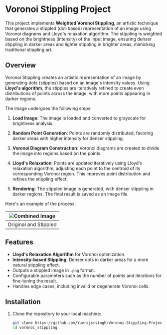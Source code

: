 # **Voronoi Stippling Project**

This project implements **Weighted Voronoi Stippling**, an artistic technique that generates a stippled (dot-based) representation of an image using Voronoi diagrams and Lloyd's relaxation algorithm. The stippling is weighted based on the brightness (intensity) of the input image, ensuring denser stippling in darker areas and lighter stippling in brighter areas, mimicking traditional stippling art.

## **Overview**

Voronoi Stippling creates an artistic representation of an image by generating dots (stipples) based on an image's intensity values. Using **Lloyd's algorithm**, the stipples are iteratively refined to create even distributions of points across the image, with more points appearing in darker regions.

The image undergoes the following steps:

1. **Load Image**: The image is loaded and converted to grayscale for brightness analysis.
2. **Random Point Generation**: Points are randomly distributed, favoring darker areas with higher intensity for denser stippling.
3. **Voronoi Diagram Construction**: Voronoi diagrams are created to divide the image into regions based on the points.

4. **Lloyd's Relaxation**: Points are updated iteratively using Lloyd's relaxation algorithm, adjusting each point to the centroid of its corresponding Voronoi region. This improves point distribution and refines the stippling effect.

5. **Rendering**: The stippled image is generated, with denser stippling in darker regions. The final result is saved as an image file.

Here's an example of the process:

| ![Combined Image](images/final_output.png.png) |
| :--------------------------------------------: |
|             Original and Stippled              |

## **Features**

- **Lloyd's Relaxation Algorithm** for Voronoi optimization.
- **Intensity-based Stippling**: Denser dots in darker areas for a more natural stippling effect.
- Outputs a stippled image in `.png` format.
- Configurable parameters such as the number of points and iterations for fine-tuning the result.
- Handles edge cases, including invalid or degenerate Voronoi cells.

## **Installation**

1. Clone the repository to your local machine:

   ```bash
   git clone https://github.com/Yuvrajsrsingh/Voronoi-Stippling-Project.git
   cd voronoi_stippling
   ```
